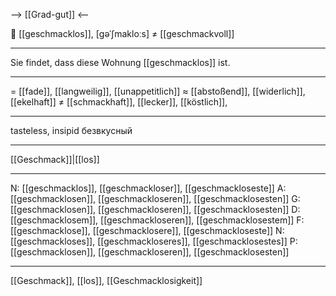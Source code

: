 --> [[Grad-gut]] <--

🤢 [[geschmacklos]], [ɡəˈʃmakloːs] ≠ [[geschmackvoll]]

---
Sie findet, dass diese Wohnung [[geschmacklos]] ist.

---
= [[fade]], [[langweilig]], [[unappetitlich]]
≈ [[abstoßend]], [[widerlich]], [[ekelhaft]]
≠ [[schmackhaft]], [[lecker]], [[köstlich]], 

---
tasteless, insipid
безвкусный

---
[[Geschmack]]|[[los]]

---
N: [[geschmacklos]], [[geschmackloser]], [[geschmackloseste]]
A: [[geschmacklosen]], [[geschmackloseren]], [[geschmacklosesten]]
G: [[geschmacklosen]], [[geschmackloseren]], [[geschmacklosesten]]
D: [[geschmacklosem]], [[geschmackloseren]], [[geschmacklosestem]]
F: [[geschmacklose]], [[geschmacklosere]], [[geschmackloseste]]
N: [[geschmackloses]], [[geschmackloseres]], [[geschmacklosestes]]
P: [[geschmacklosen]], [[geschmackloseren]], [[geschmacklosesten]]

---
[[Geschmack]], [[los]], [[Geschmacklosigkeit]]
